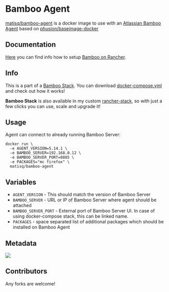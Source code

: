 # Bamboo Agent
[matisq/bamboo-agent](https://hub.docker.com/r/matisq/bamboo-agent/) is a docker image to use with an [Atlassian Bamboo Agent](https://www.atlassian.com/software/bamboo) based on [phusion/baseimage-docker](https://github.com/phusion/baseimage-docker)

## Documentation
[Here](https://github.com/matisku/bamboo-docker/blob/master/doc/README.md) you can find info how to setup [Bamboo on Rancher](https://github.com/matisku/bamboo-docker/blob/master/doc/README.md).

## Info
This is a part of a [Bamboo Stack](https://github.com/matisku/bamboo-docker). You can download [docker-compose.yml](https://github.com/matisku/bamboo-docker/blob/master/docker-compose.yml) and check out how it works!

**Bamboo Stack** is also available in my custom [rancher-stack](https://github.com/matisku/rancher-catalog), so with just a few clicks you can use, scale and upgrade it!

## Usage
Agent can connect to already running Bamboo Server:
```
docker run \
  -e AGENT_VERSION=5.14.1 \
  -e BAMBOO_SERVER=192.168.0.12 \
  -e BAMBOO_SERVER_PORT=8085 \
  -e PACKAGES="mc firefox" \
  matisq/bamboo-agent
```

## Variables
* `AGENT_VERSION` - This should match the version of Bamboo Server
* `BAMBOO_SERVER` - URL or IP of Bamboo Server where agent should be attached
* `BAMBOO_SERVER_PORT` - External port of Bamboo Server UI. In case of using docker-compose stack, this can be linked name.
* `PACKAGES` - space separated list of additional packages which should be installed on Bamboo Agent

## Metadata
[![](https://images.microbadger.com/badges/image/matisq/bamboo-agent.svg)](http://microbadger.com/images/matisq/bamboo-agent "Get your own image badge on microbadger.com")

## Contributors
Any forks are welcome!
